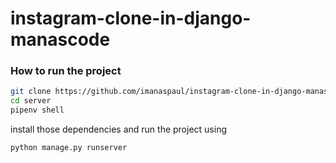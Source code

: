 # instagram-clone-in-django-manascode

### How to run the project

```sh
git clone https://github.com/imanaspaul/instagram-clone-in-django-manascode.git
cd server
pipenv shell

```
install those dependencies 
and run the project using 


```sh 
python manage.py runserver
